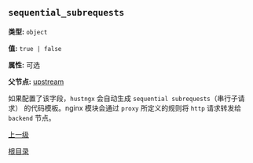 `sequential_subrequests`
----------

**类型:** `object`

**值:** `true | false`

**属性:** 可选

**父节点:** [upstream](upstream.md)

如果配置了该字段，`hustngx` 会自动生成 `sequential subrequests`（串行子请求） 的代码模板。nginx 模块会通过 `proxy` 所定义的规则将 `http` 请求转发给 `backend` 节点。

[上一级](../ngx_wizard.md)

[根目录](../../index.md)